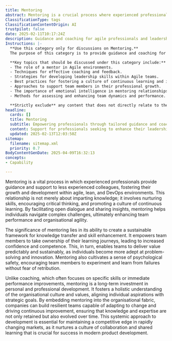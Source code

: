 ```yaml
---
title: Mentoring
abstract: Mentoring is a crucial process where experienced professionals guide and support less experienced colleagues, particularly within agile, lean, and DevOps environments. This relationship transcends mere knowledge transfer; it focuses on nurturing skills, fostering critical thinking, and promoting a culture of continuous learning. By encouraging open dialogue and sharing insights, mentoring aids individuals in navigating complex challenges, thereby enhancing team performance and organisational agility. Its importance lies in establishing a sustainable framework for knowledge transfer and skill enhancement, empowering team members to take ownership of their learning journeys, which boosts their confidence and competence. This empowerment enables teams to deliver value predictably and sustainably, as individuals become more skilled in problem-solving and innovation. Mentoring also fosters psychological safety, allowing team members to experiment and learn from failures without fear of retribution. Unlike coaching, which targets specific skills or immediate performance, mentoring is a long-term investment in personal and professional growth, aligning individual aspirations with organisational goals. By integrating mentoring into the organisational culture, companies can develop resilient teams that adapt to change and drive continuous improvement, ensuring that knowledge and expertise are retained and evolved. This systemic approach is vital for maintaining a competitive edge in fast-paced markets, as it cultivates a collaborative culture of shared learning essential for success in modern product development.
ClassificationType: tags
ClassificationContentOrigin: AI
trustpilot: false
date: 2025-02-11T10:17:24Z
description: Guidance and coaching for agile professionals and leadership.
Instructions: |-
  **Use this category only for discussions on Mentoring.**  
  The purpose of this category is to provide guidance and coaching for agile professionals and leadership, focusing on the development of skills, knowledge, and behaviours necessary for effective practice in Agile, Scrum, DevOps, and related methodologies.  

  **Key topics that should be discussed under this category include:**  
  - The role of a mentor in Agile environments.  
  - Techniques for effective coaching and feedback.  
  - Strategies for developing leadership skills within Agile teams.  
  - Best practices for fostering a culture of continuous learning and improvement.  
  - Approaches to support team members in their professional growth.  
  - The importance of emotional intelligence in mentoring relationships.  
  - Methods for assessing and enhancing team dynamics and performance.  

  **Strictly exclude** any content that does not directly relate to the mentoring process, such as technical implementation details, project management tools, or unrelated business strategies that do not align with the core principles of Agile and its methodologies.
headline:
  cards: []
  title: Mentoring
  subtitle: Empowering professionals through tailored guidance and coaching for effective leadership and continuous improvement.
  content: Support for professionals seeking to enhance their leadership capabilities and foster a culture of continuous improvement. Posts should explore effective coaching techniques, the role of mentorship in team dynamics, and strategies for navigating complex organisational challenges, drawing insights from established frameworks and thought leaders.
  updated: 2025-02-13T12:03:50Z
sitemap:
  filename: sitemap.xml
  priority: 0.7
BodyContentGenDate: 2025-04-09T16:32:13
concepts:
- Capability

---
```

Mentoring is a vital process in which experienced professionals provide guidance and support to less experienced colleagues, fostering their growth and development within agile, lean, and DevOps environments. This relationship is not merely about imparting knowledge; it involves nurturing skills, encouraging critical thinking, and promoting a culture of continuous learning. By facilitating open dialogue and sharing insights, mentoring helps individuals navigate complex challenges, ultimately enhancing team performance and organisational agility.

The significance of mentoring lies in its ability to create a sustainable framework for knowledge transfer and skill enhancement. It empowers team members to take ownership of their learning journeys, leading to increased confidence and competence. This, in turn, enables teams to deliver value predictably and sustainably, as individuals become more adept at problem-solving and innovation. Mentoring also cultivates a sense of psychological safety, encouraging team members to experiment and learn from failures without fear of retribution.

Unlike coaching, which often focuses on specific skills or immediate performance improvements, mentoring is a long-term investment in personal and professional development. It fosters a holistic understanding of the organisational culture and values, aligning individual aspirations with strategic goals. By embedding mentoring into the organisational fabric, companies can build resilient teams capable of adapting to change and driving continuous improvement, ensuring that knowledge and expertise are not only retained but also evolved over time. This systemic approach to development is essential for maintaining a competitive edge in rapidly changing markets, as it nurtures a culture of collaboration and shared learning that is crucial for success in modern product development.
